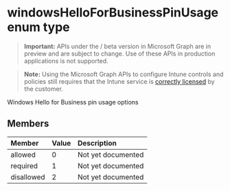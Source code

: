 ﻿# windowsHelloForBusinessPinUsage enum type

> **Important:** APIs under the / beta version in Microsoft Graph are in preview and are subject to change. Use of these APIs in production applications is not supported.

> **Note:** Using the Microsoft Graph APIs to configure Intune controls and policies still requires that the Intune service is [correctly licensed](https://go.microsoft.com/fwlink/?linkid=839381) by the customer.

Windows Hello for Business pin usage options
## Members
|Member|Value|Description|
|:---|:---|:---|
|allowed|0|Not yet documented|
|required|1|Not yet documented|
|disallowed|2|Not yet documented|



